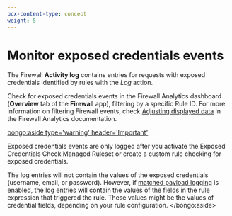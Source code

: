 ```yaml
---
pcx-content-type: concept
weight: 5
---
```


# Monitor exposed credentials events

The Firewall **Activity log** contains entries for requests with exposed credentials identified by rules with the _Log_ action.

Check for exposed credentials events in the Firewall Analytics dashboard (**Overview** tab of the **Firewall** app), filtering by a specific Rule ID. For more information on filtering Firewall events, check [Adjusting displayed data](https://developers.cloudflare.com/waf/analytics/paid-plans#adjusting-displayed-data) in the Firewall Analytics documentation.

<bongo:aside type='warning' header='Important'>

Exposed credentials events are only logged after you activate the Exposed Credentials Check Managed Ruleset or create a custom rule checking for exposed credentials.

The log entries will not contain the values of the exposed credentials (username, email, or password). However, if [matched payload logging](/managed-rulesets/payload-logging) is enabled, the log entries will contain the values of the fields in the rule expression that triggered the rule. These values might be the values of credential fields, depending on your rule configuration.
</bongo:aside>
